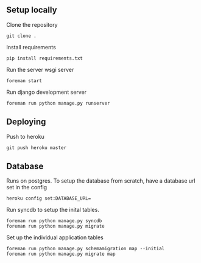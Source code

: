 ## Setup locally

Clone the repository

    git clone .

Install requirements

    pip install requirements.txt

Run the server wsgi server

    foreman start

Run django development server

    foreman run python manage.py runserver

## Deploying

Push to heroku

    git push heroku master

## Database

Runs on postgres. To setup the database from scratch, have a database url set in the config

    heroku config set:DATABASE_URL=

Run syncdb to setup the inital tables.

    foreman run python manage.py syncdb
    foreman run python manage.py migrate

Set up the individual application tables

    foreman run python manage.py schemamigration map --initial
    foreman run python manage.py migrate map

